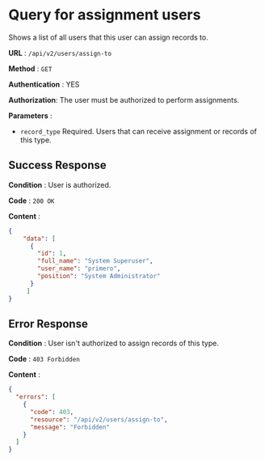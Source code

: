 <!-- Copyright (c) 2014 - 2023 UNICEF. All rights reserved. -->

# Query for assignment users

Shows a list of all users that this user can assign records to.

**URL** : `/api/v2/users/assign-to`

**Method** : `GET`

**Authentication** : YES

**Authorization**: The user must be authorized to perform assignments.

**Parameters** : 

* `record_type` Required. Users that can receive assignment or records of this type.


## Success Response

**Condition** : User is authorized.

**Code** : `200 OK`

**Content** :

```json
{
    "data": [
      {
        "id": 1,
        "full_name": "System Superuser",
        "user_name": "primero",
        "position": "System Administrator"
      }
     ]
}
```
## Error Response

**Condition** : User isn't authorized to assign records of this type.

**Code** : `403 Forbidden`

**Content** :

```json
{
  "errors": [
    {
      "code": 403,
      "resource": "/api/v2/users/assign-to",
      "message": "Forbidden"
    }
  ]
}
```